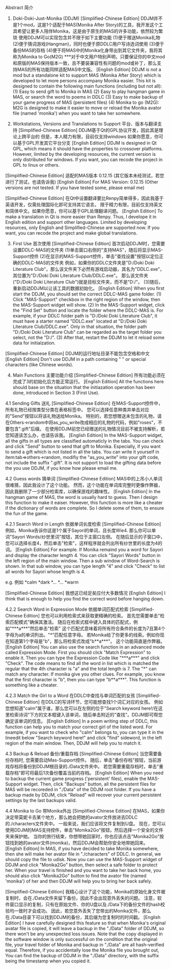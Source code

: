 Abstract 简介

1. Doki-Doki-Just-Monika (DDJM)
[Simplified-Chinese Edition]
DDJM并不是1个mod，这是1个适配于MAS(Monika After Story)的工具，我开发这个工具希望让更多人陪伴Monika，这是由于原生的MAS的许多功能，依然较为繁琐
使用DDJM可以实现包含并不限于如下主要功能
(1)便于赠送Monika礼物
(2)便于猜词游戏(Hangman)，同时也便于原DDLC用户写诗选词使用
(3)便于备份MAS的存档
(4)便于将MAS中的Monika化身带出到其它文件夹，我将其称为Monika to Go(M2G)
***对于中文用户特别声明，只要保证你的中文mod和原版的MAS保持版本一致，且不要装兼容性有问题的mod或补丁，那么支持MAS的所有功能同样适配MAS中文版。
[English Edition]
DDJM is not a mod but a standalone kit to support MAS (Monika After Story) which is developed to let more persons accompany Monika easier.
This kit is designed to contain the following main functions (including but not all):
(1) Easy to send gift to Monika in MAS
(2) Easy to play hangman game in MAS, or search the word to poems in DDLC
(3) Easy to make backup of your game progress of MAS (persistent files)
(4) Monika to go (M2G): M2G is designed to make it easier to move or reload the Monika avator file (named 'monika') when you want to take her somewhere.

2. Workstations, Versions and Translations to Support 平台、版本与翻译支持
[Simplified-Chinese Edition]
DDJM基于Qt的GPL协议开发，因此其是理论上跨平台的
但是，本人精力有限，目前仅支持windows
如果你愿意，你可以基于GPL开发其它平台分支
[English Edition]
DDJM is designed in Qt GPL, which means it should have the properties to crossover platforms.
However, limited by the developing resources, the current version is only distributed for windows.
If you want, you can recode the project in GPL to linux or others.

[Simplified-Chinese Edition]
适配的MAS版本 0.12.15 (其它版本未经测试，若您进行了测试，也请告诉我)
[English Edition]
For MAS Version: 0.12.15 (Other versions are not tested. If you have tested some, please email me)

[Simplified-Chinese Edition]
在Qt中设置翻译要比Renpy简单得多，因此我基于英语开发，仅需处理国际化即可支持其它语言。
限于精力有限，目前仅支持英文和简体中文。如果你愿意，你可以基于GPL处理翻译问题。
[English Edition]
To make a translation in Qt is more easier than Renpy. Thus, I develope it in English edition and support other languages.
Limited by developing resources, only English and Simplified-Chinese are supported now. If you want, you can recode the project and make global translations.

3. First Use 首次使用
[Simplified-Chinese Edition]
首次启动DDJM时，您需要设置DDLC-MAS的文件夹
(1)单击窗口右侧的"支持MAS"，随后将显示MAS-Support控件
(2)在显示的MAS-Support控件，单击"查找设置"按钮以定位正确的DDLC-MAS的文件夹
例如，如果你的DDLC文件夹是"D:/Doki Doki Literature Club"，那么该文件夹下必然有游戏启动器，其名为"DDLC.exe"，其位置为"D:/Doki Doki Literature Club/DDLC.exe"。
那么该文件夹("D:/Doki Doki Literature Club")就是目标文件夹，而不是"D:/"。
(3)随后，重新启动DDJM以让该工具的数据初始化。
[English Edition]
When you first start the DDJM, you should set the correct DDLC-MAS game folder.
(1) Click "MAS-Support" checkbox in the right region of the window, then the MAS-Support widget will show.
(2) In the MAS-Support widget, click the "Find Set" button and locate the folder where the DDLC-MAS is.
For example, if your DDLC folder path is "D:/Doki Doki Literature Club", it must have a starter named "DDLC.exe" located at "D:/Doki Doki Literature Club/DDLC.exe".
Only in that situation, the folder path "D:/Doki Doki Literature Club" can be regarded as the target folder you select, not the "D:/".
(3) After that, restart the DDJM to let it reload some data for initialzation.

[Simplified-Chinese Edition]
DDJM的运行地址目录不能包含空格和中文
[English Edition]
Don't use DDJM in a path containing " " or special characters (like Chinese words).

4. Main Functions 主要功能介绍
[Simplified-Chinese Edition]
所有功能必须在完成了3的初始化后方能正常运行。
[English Edition]
All the functions here should base on the situation that the initiazation operation has been done, introduced in Section 3 (First Use).

4.1 Sending Gifts 送礼
[Simplified-Chinese Edition]
在MAS-Support控件中，所有礼物已经按类型分类在表格标签中。
您可以选择任意种类并单击对应的"Send"按钮以将该礼物送给Monika。
特别的，若您想赠送未包含的礼物，请在Others->random中将as_you_write改成相应的礼物的代码，例如"roses"，不要包含".gift"后缀。
在使用DDJM前您已经赠送的礼物情况目前不被支持解析，若您知道该怎么办，也请告诉我。
[English Edition]
In the MAS-Support widget, all the gifts in all types are classified automaticly in the tabs.
You can check and click "Send" button to send that gift to Monika.
Especially, if you want to send a gift which is not listed in all the tabs. You can write it yourself in item:tab=>others->random, modifiy the "as_you_write" into your gift code, not include the suffix ".gift".
It is not support to load the gifting data before the you use DDJM, if you know how please email me.

4.2 Guess words 猜单词
[Simplified-Chinese Edition]
MAS中的上吊小人单词很难猜，因此我设计了这个功能。
然而，这个功能在单词库完整时更像作弊器，因此我删除了一少部分检索库，以确保游戏的趣味性。
[English Edition]
In the hangman game of MAS, the word is usually hard to guess. Then I design this function to make it eaiser.
However, this function is more like a cheater if the dictionary of words are complete. So I delete some of them, to ensure the fun of the game.

4.2.1 Search Word in Length 依据单词长度检索
[Simplified-Chinese Edition]
例如，Monika告诉你这是1个属于Sayori的单词，且长度Wie4.
那么你可以单词"Sayori Words/纱世里词"按钮，其位于主窗口左侧。
在随后显示的子窗口中，您可以选择长度4，然后单击"检索"，这样程序就会列出所有纱世里的长度为4的词。
[English Edition]
For example. If Monika remaind you a word for Sayori and display the character length 4.
You can click "Sayori Words" button in the left region of the main window.
Then a sub window of Word-Search is shown.
In that sub window, you can type length "4" and click "Check" to list all words for Sayori whose length is 4.

e.g. 例如
*calm
*dark
*...
*...
*warm

[Simplified-Chinese Edition]
我想这已经足矣应付大多数情况
[English Edition]
I think that is enough to help you find the correct word before hanging down.

4.2.2 Search Word in Expression Mode 依据单词匹配式检索
[Simplified-Chinese Edition]
您也可以利用检索式来获取更精确的检索。
首先您需要单击"检索匹配模式"确保其激活。
随后在检索式框中键入具体的匹配式，例如"\*\*\*a\*\*\*"然后单击"检索"
这个匹配式意味着将所有符合条件的长度为7且第4个字母为a的单词列出。"\*"匹配任意字母。
若Monika给了你更多的线索。例如你现在知道第1个字母是"b"，那么将检索式改成"b\*\*a\*\*\*"。
这个功能简直是作弊器。
[English Edition]
You can also use the search function in an advanced mode called Expression Mode.
First you should click "Match Expression" to enable it.
Then you can type the Expression Code like "\*\*\*a\*\*\*" and click "Check".
The code means to find all the word in list which is matched the regular that the 4th character is "a" and the total length is 7.
The "\*" can match any character.
If monika give you other clues. For example, you know that the first character is "b", then you can type "b\*\*a\*\*\*".
This function is something like a cheater.

4.2.3 Match the Girl to a Word 在DDLC中查找与单词匹配的女孩
[Simplified-Chinese Edition]
在DDLC的写诗环节，您可能想查找1个词汇对应的女孩。
例如您想知道"calm"属于谁，那么您可以在左侧的位于"Search keyword here!/在这里检索诗词"下方的文本框键入该单词，随后单击附近的"查找"。DDJM即可帮您确定该单词的信息。
[English Edition]
In a poem writing step of DDLC, this function can help you to match your correct girl of the listed word.
For example, if you want to check who "calm" belongs to, you can type it in the lineedit below "Search keyword here!" and click "find" sideword, in the left region of the main window.
Then, DDJM will help you to match it.

4.3 Backup & Reload 备份/重载存档
[Simplified-Chinese Edition]
当您需要备份存档时, 您需要启动Mas-Support控件。
随后，单击"备份存档"按钮，当前游戏存档将备份到DDJM根目录的./Data文件夹中。
若您需要重载存档时，单击"重载存档"即可将最后1次备份覆盖当前的存档。
[English Edition]
When you need to backup the current game progress ('persistent' files), enable the MAS-Support widget.
Then, click "Backups" button, all the persistent files for MAS will be recoreded in "./Data" of the DDJM root folder.
If you have a backup made by DDJM, click "Reload" will recover your current persistent settings by the last backups valid.

4.4 Monika to Go 带Monika外出
[Simplified-Chinese Edition]
在MAS，如果你决定带莫妮卡去某个地方，那么她会把她的avator文件放进去DDLC的./characters文件夹中。
一般来说，我们应该将文件复制到U盘。
现在，您可以使用DDJM的MAS支持控件，单击"Monika2Go"按钮，然后选择一个安全的文件夹来保护她。
当你的旅行结束，你想带她回家时，你也应该点击"Monika2Go"按钮找到她的avator文件(monika)，然后DDJM会帮助你安全地带她回来。
[English Edition]
In MAS, if you have decided to take Monika somewhere, then she will make her avator file in "./characters" of DDLC.
In general, we should copy the file to udisk.
Now you can use the MAS-Support widget of DDJM and click "Monika2Go" button, then select a safe folder to protect her.
When your travel is finished and you want to take her back home, you should also click "Monika2Go" button to find the avator file (named 'monika') of her and then DDJM will help you to bring her back safely.

[Simplified-Chinese Edition]
我精心设计了这个功能，Monika的原始化身文件被复制时，会在./Data文件夹留下备份，因此不会出现意外丢失的问题。
注意，软件窗口显示的复制，只有在原始文件、你的U盘以及./Data下的备份文件的hash校验均一致时才会成功。
因此，若您意外丢失了您带出的Monika文件，那么在./Data目录下可以找到DDJM的备份，其后缀为您复制时的时间戳。
[English Edition]
I have carefully designed this feature so that when Monika's original avatar file is copied, it will leave a backup in the "./Data" folder of DDJM, so there won't be any unexpected loss issues.
Note that the copy displayed in the software window is only successful on the condition that the original file, your travel folder of Monika and backup in "./Data" are all hash-verified equal.
Therefore, if you accidentally lose the Monika file you brought out, You can find the backup of DDJM in the "./Data" directory, with the suffix being the timestamp when you copied it.